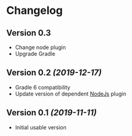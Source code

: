 Changelog
=========

Version 0.3
----------------------------

* Change node plugin
* Upgrade Gradle

Version 0.2 *(2019-12-17)*
----------------------------

* Gradle 6 compatibility
* Update version of dependent [NodeJs](https://github.com/node-gradle/gradle-node-plugin/blob/master/docs/node.md) plugin

Version 0.1 *(2019-11-11)*
--------------------------

* Initial usable version